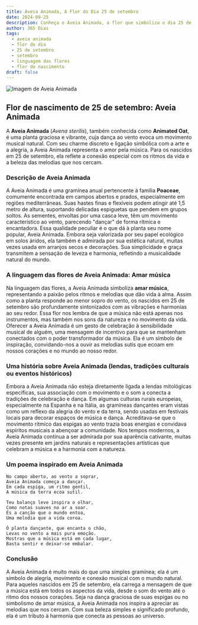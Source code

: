 ```yaml
---
title: Aveia Animada, A Flor do Dia 25 de setembro
date: 2024-09-25
description: Conheça o Aveia Animada, a flor que simboliza o dia 25 de setembro e seu significado 'Amar música'. Explore a beleza e o simbolismo desta flor encantadora.
author: 365 Dias
tags:
  - aveia animada
  - flor do dia
  - 25 de setembro
  - setembro
  - linguagem das flores
  - flor do nascimento
draft: false
---
```


![Imagem de Aveia Animada](https://cdn.pixabay.com/photo/2017/06/21/08/27/barley-2426466_640.jpg#center)


## Flor de nascimento de 25 de setembro: Aveia Animada

A **Aveia Animada** (_Avena sterilis_), também conhecida como **Animated Oat**, é uma planta graciosa e vibrante, cuja dança ao vento evoca um movimento musical natural. Com seu charme discreto e ligação simbólica com a arte e a alegria, a Aveia Animada representa o amor pela música. Para os nascidos em 25 de setembro, ela reflete a conexão especial com os ritmos da vida e a beleza das melodias que nos cercam.

### Descrição de Aveia Animada

A Aveia Animada é uma gramínea anual pertencente à família **Poaceae**, comumente encontrada em campos abertos e prados, especialmente em regiões mediterrâneas. Suas hastes finas e flexíveis podem atingir até 1,5 metro de altura, suportando delicadas espiguetas que pendem em grupos soltos. As sementes, envoltas por uma casca leve, têm um movimento característico ao vento, parecendo "dançar" de forma rítmica e encantadora. Essa qualidade peculiar é o que dá à planta seu nome popular, Aveia Animada. Embora seja valorizada por seu papel ecológico em solos áridos, ela também é admirada por sua estética natural, muitas vezes usada em arranjos secos e decorações. Sua simplicidade e graça transmitem a sensação de leveza e harmonia, refletindo a musicalidade natural do mundo.

### A linguagem das flores de Aveia Animada: Amar música

Na linguagem das flores, a Aveia Animada simboliza **amar música**, representando a paixão pelos ritmos e melodias que dão vida à alma. Assim como a planta responde ao menor sopro do vento, os nascidos em 25 de setembro são profundamente sintonizados com as vibrações e harmonias ao seu redor. Essa flor nos lembra de que a música não está apenas nos instrumentos, mas também nos sons da natureza e no movimento da vida. Oferecer a Aveia Animada é um gesto de celebração à sensibilidade musical de alguém, uma mensagem de incentivo para que se mantenham conectados com o poder transformador da música. Ela é um símbolo de inspiração, convidando-nos a ouvir as melodias sutis que ecoam em nossos corações e no mundo ao nosso redor.

### Uma história sobre Aveia Animada (lendas, tradições culturais ou eventos históricos)

Embora a Aveia Animada não esteja diretamente ligada a lendas mitológicas específicas, sua associação com o movimento e o som a conecta a tradições de celebração e dança. Em algumas culturas rurais europeias, especialmente na Espanha e na Itália, as gramíneas dançantes eram vistas como um reflexo da alegria do vento e da terra, sendo usadas em festivais locais para decorar espaços de música e dança. Acreditava-se que o movimento rítmico das espigas ao vento trazia boas energias e convidava espíritos musicais a abençoar a comunidade. Nos tempos modernos, a Aveia Animada continua a ser admirada por sua aparência cativante, muitas vezes presente em jardins naturais e representações artísticas que celebram a música e a harmonia com a natureza.

### Um poema inspirado em Aveia Animada

```
No campo aberto, ao vento a soprar,  
Aveia Animada começa a dançar.  
Em cada espiga, um ritmo gentil,  
A música da terra ecoa sutil.  

Teu balanço leve inspira o olhar,  
Como notas suaves no ar a soar.  
És a canção que o mundo entoa,  
Uma melodia que a vida coroa.  

Ó planta dançante, que encanta o chão,  
Levas no vento a mais pura emoção.  
Mostras que a música está em cada lugar,  
Basta sentir e deixar-se embalar.  
```

### Conclusão

A Aveia Animada é muito mais do que uma simples gramínea; ela é um símbolo de alegria, movimento e conexão musical com o mundo natural. Para aqueles nascidos em 25 de setembro, ela carrega a mensagem de que a música está em todos os aspectos da vida, desde o som do vento até o ritmo dos nossos corações. Seja na dança graciosa de suas espigas ou no simbolismo de amar música, a Aveia Animada nos inspira a apreciar as melodias que nos cercam. Com sua beleza simples e significado profundo, ela é um tributo à harmonia que conecta as pessoas ao universo.
